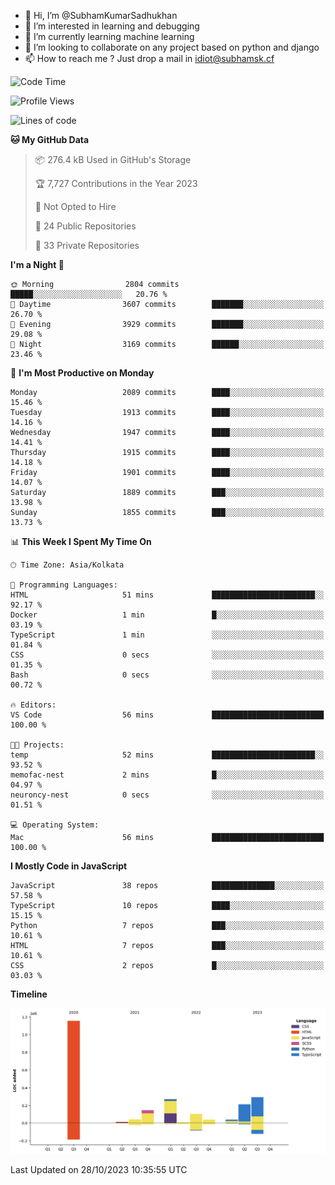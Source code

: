 - 👋 Hi, I’m @SubhamKumarSadhukhan
- 👀 I’m interested in learning and debugging
- 🌱 I’m currently learning machine learning
- 💞️ I’m looking to collaborate on any project based on python and django
- 📫 How to reach me ?
      Just drop a mail in idiot@subhamsk.cf

<!---
SubhamKumarSadhukhan/SubhamKumarSadhukhan is a ✨ special ✨ repository because its `README.md` (this file) appears on your GitHub profile.
You can click the Preview link to take a look at your changes.
--->


<!--START_SECTION:waka-->
![Code Time](http://img.shields.io/badge/Code%20Time-1%2C599%20hrs%2031%20mins-blue)

![Profile Views](http://img.shields.io/badge/Profile%20Views-2-blue)

![Lines of code](https://img.shields.io/badge/From%20Hello%20World%20I%27ve%20Written-2.3%20million%20lines%20of%20code-blue)

**🐱 My GitHub Data** 

> 📦 276.4 kB Used in GitHub's Storage 
 > 
> 🏆 7,727 Contributions in the Year 2023
 > 
> 🚫 Not Opted to Hire
 > 
> 📜 24 Public Repositories 
 > 
> 🔑 33 Private Repositories 
 > 
**I'm a Night 🦉** 

```text
🌞 Morning                2804 commits        █████░░░░░░░░░░░░░░░░░░░░   20.76 % 
🌆 Daytime                3607 commits        ███████░░░░░░░░░░░░░░░░░░   26.70 % 
🌃 Evening                3929 commits        ███████░░░░░░░░░░░░░░░░░░   29.08 % 
🌙 Night                  3169 commits        ██████░░░░░░░░░░░░░░░░░░░   23.46 % 
```
📅 **I'm Most Productive on Monday** 

```text
Monday                   2089 commits        ████░░░░░░░░░░░░░░░░░░░░░   15.46 % 
Tuesday                  1913 commits        ████░░░░░░░░░░░░░░░░░░░░░   14.16 % 
Wednesday                1947 commits        ████░░░░░░░░░░░░░░░░░░░░░   14.41 % 
Thursday                 1915 commits        ████░░░░░░░░░░░░░░░░░░░░░   14.18 % 
Friday                   1901 commits        ████░░░░░░░░░░░░░░░░░░░░░   14.07 % 
Saturday                 1889 commits        ███░░░░░░░░░░░░░░░░░░░░░░   13.98 % 
Sunday                   1855 commits        ███░░░░░░░░░░░░░░░░░░░░░░   13.73 % 
```


📊 **This Week I Spent My Time On** 

```text
🕑︎ Time Zone: Asia/Kolkata

💬 Programming Languages: 
HTML                     51 mins             ███████████████████████░░   92.17 % 
Docker                   1 min               █░░░░░░░░░░░░░░░░░░░░░░░░   03.19 % 
TypeScript               1 min               ░░░░░░░░░░░░░░░░░░░░░░░░░   01.84 % 
CSS                      0 secs              ░░░░░░░░░░░░░░░░░░░░░░░░░   01.35 % 
Bash                     0 secs              ░░░░░░░░░░░░░░░░░░░░░░░░░   00.72 % 

🔥 Editors: 
VS Code                  56 mins             █████████████████████████   100.00 % 

🐱‍💻 Projects: 
temp                     52 mins             ███████████████████████░░   93.52 % 
memofac-nest             2 mins              █░░░░░░░░░░░░░░░░░░░░░░░░   04.97 % 
neuroncy-nest            0 secs              ░░░░░░░░░░░░░░░░░░░░░░░░░   01.51 % 

💻 Operating System: 
Mac                      56 mins             █████████████████████████   100.00 % 
```

**I Mostly Code in JavaScript** 

```text
JavaScript               38 repos            ██████████████░░░░░░░░░░░   57.58 % 
TypeScript               10 repos            ████░░░░░░░░░░░░░░░░░░░░░   15.15 % 
Python                   7 repos             ███░░░░░░░░░░░░░░░░░░░░░░   10.61 % 
HTML                     7 repos             ███░░░░░░░░░░░░░░░░░░░░░░   10.61 % 
CSS                      2 repos             █░░░░░░░░░░░░░░░░░░░░░░░░   03.03 % 
```



**Timeline**

![Lines of Code chart](https://raw.githubusercontent.com/SubhamKumarSadhukhan/SubhamKumarSadhukhan/main/assets/bar_graph.png)


 Last Updated on 28/10/2023 10:35:55 UTC
<!--END_SECTION:waka-->
